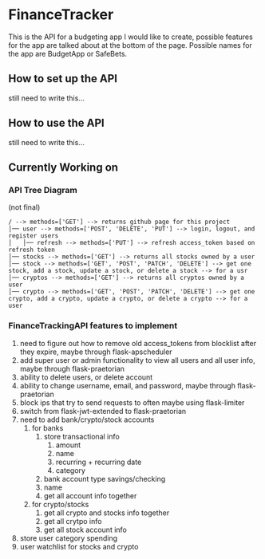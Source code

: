 # FinanceTracker

This is the API for a budgeting app I would like to create, possible features for the app are talked about at the bottom of the page. Possible names for the app are BudgetApp or SafeBets.

## How to set up the API

still need to write this...

## How to use the API

still need to write this...

## Currently Working on

### API Tree Diagram

(not final)

```
/ --> methods=['GET'] --> returns github page for this project
│── user --> methods=['POST', 'DELETE', 'PUT'] --> login, logout, and register users
│   │── refresh --> methods=['PUT'] --> refresh access_token based on refresh token
│── stocks --> methods=['GET'] --> returns all stocks owned by a user
│── stock --> methods=['GET', 'POST', 'PATCH', 'DELETE'] --> get one stock, add a stock, update a stock, or delete a stock --> for a usr
│── cryptos --> methods=['GET'] --> returns all cryptos owned by a user
│── crypto --> methods=['GET', 'POST', 'PATCH', 'DELETE'] --> get one crypto, add a crypto, update a crypto, or delete a crypto --> for a user
```

### FinanceTrackingAPI features to implement

1. need to figure out how to remove old access_tokens from blocklist after they expire, maybe through flask-apscheduler
2. add super user or admin functionality to view all users and all user info, maybe through flask-praetorian
3. ability to delete users, or delete account
4. ability to change username, email, and password, maybe through flask-praetorian
5. block ips that try to send requests to often maybe using flask-limiter
6. switch from flask-jwt-extended to flask-praetorian
7. need to add bank/crypto/stock accounts
   1. for banks
      1. store transactional info
         1. amount
         2. name
         3. recurring + recurring date
         4. category
      2. bank account type savings/checking
      3. name
      4. get all account info together
   2. for crypto/stocks
      1. get all crypto and stocks info together
      2. get all crytpo info
      3. get all stock account info
8. store user category spending
9. user watchlist for stocks and crypto
